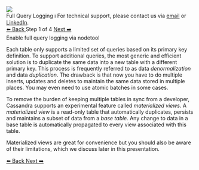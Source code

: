 <!-- TOP -->
<div class="top">
  <img src="https://datastax-academy.github.io/katapod-shared-assets/images/ds-academy-logo.svg" />
  <div class="scenario-title-section">
    <span class="scenario-title">Full Query Logging</span>
    <span class="scenario-subtitle">ℹ️ For technical support, please contact us via <a href="mailto:aleksandr.volochnev@datastax.com">email</a> or <a href="https://dtsx.io/aleks">LinkedIn</a>.</span> 
  </div>
</div>

<!-- NAVIGATION -->
<div id="navigation-top" class="navigation-top">
 <a href='command:katapod.loadPage?[{"step":"intro"}]'
   class="btn btn-dark navigation-top-left">⬅️ Back
 </a>
<span class="step-count"> Step 1 of 4</span>
 <a href='command:katapod.loadPage?[{"step":"step2"}]' 
    class="btn btn-dark navigation-top-right">Next ➡️
  </a>
</div>

<!-- CONTENT -->

<div class="step-title">Enable full query logging via nodetool</div>

Each table only supports a limited set of queries based on its primary key definition. 
To support additional queries, the most generic and efficient solution is to duplicate the same data into 
a new table with a different primary key. This process is frequently referred to as data *denormalization* and 
data *duplication*. The drawback is that now you have to do multiple inserts, updates and deletes 
to maintain the same data stored in multiple places. You may even need to use atomic batches in some cases. 

To remove the burden of keeping multiple tables in sync from a developer, Cassandra supports 
an experimental feature called *materialized views*. A *materialized view* is a read-only 
table that automatically duplicates, persists and maintains a subset of data from a *base table*. Any change to data 
in a base table is automatically propagated to every view associated with this table.   

Materialized views are great for convenience but you should also be aware of their limitations, which we discuss later in this presentation.

<!-- NAVIGATION -->
<div id="navigation-bottom" class="navigation-bottom">
 <a href='command:katapod.loadPage?[{"step":"intro"}]'
   class="btn btn-dark navigation-bottom-left">⬅️ Back
 </a>
 <a href='command:katapod.loadPage?[{"step":"step2"}]'
    class="btn btn-dark navigation-bottom-right">Next ➡️
  </a>
</div>
